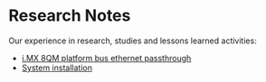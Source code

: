 <!--
    Copyright 2022-2024 TII (SSRC) and the Ghaf contributors
    SPDX-License-Identifier: CC-BY-SA-4.0
-->

# Research Notes

Our experience in research, studies and lessons learned activities:

* [i.MX 8QM platform bus ethernet passthrough](passthrough/ethernet.md)
* [System installation](installation.md)
